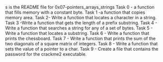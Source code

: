 s is the README file for 0x07-pointers_arrays_strings
Task 0 - a function that fills memory with a constant byte.
Task 1 -a function that copies memory area.
Task 2- Write a function that locates a character in a string.
Task 3 -Write a function that gets the length of a prefix substring.
Task 4 - Write a function that searches a string for any of a set of bytes.
Task 5 - Write a function that locates a substring.
Task 6 - Write a function that prints the chessboard.
Task 7 - Write a function that prints the sum of the two diagonals of a square matrix of integers.
Task 8 - Write a function that sets the value of a pointer to a char.
Task 9 - Create a file that contains the password for the crackme2 executable.
